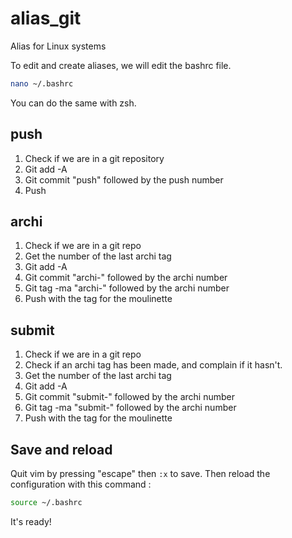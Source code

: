 # alias_git
Alias for Linux systems

To edit and create aliases, we will edit the bashrc file. 
```bash
nano ~/.bashrc
```
You can do the same with zsh.

## push

1. Check if we are in a git repository
2. Git add -A
3. Git commit "push" followed by the push number
6. Push

## archi

1. Check if we are in a git repo
2. Get the number of the last archi tag
3. Git add -A
4. Git commit "archi-" followed by the archi number
5. Git tag -ma "archi-" followed by the archi number
6. Push with the tag for the moulinette

## submit

1. Check if we are in a git repo
2. Check if an archi tag has been made, and complain if it hasn't.
3. Get the number of the last archi tag
4. Git add -A
5. Git commit "submit-" followed by the archi number
6. Git tag -ma "submit-" followed by the archi number
7. Push with the tag for the moulinette

## Save and reload

Quit vim by pressing "escape" then `:x` to save. 
Then reload the configuration with this command : 
```bash
source ~/.bashrc
```

It's ready!